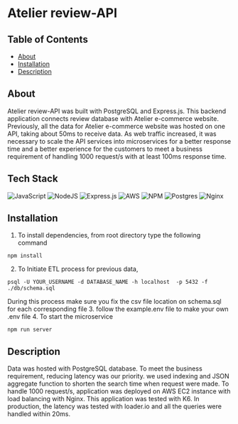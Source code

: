 # Atelier review-API

## Table of Contents
- [About](#about)
- [Installation](#installation)
- [Description](#description)

## About

Atelier review-API was built with PostgreSQL and Express.js. This backend application connects review database with Atelier e-commerce website. Previously, all the data for Atelier e-commerce website was hosted on one API, taking about 50ms to receive data. As web traffic increased, it was necessary to scale the API services into microservices for a better response time and a better experience for the customers to meet a business requirement of handling 1000 request/s with at least 100ms response time.  

## Tech Stack
![JavaScript](https://img.shields.io/badge/javascript-%23323330.svg?style=for-the-badge&logo=javascript&logoColor=%23F7DF1E)
![NodeJS](https://img.shields.io/badge/node.js-6DA55F?style=for-the-badge&logo=node.js&logoColor=white)
![Express.js](https://img.shields.io/badge/express.js-%23404d59.svg?style=for-the-badge&logo=express&logoColor=%2361DAFB)
![AWS](https://img.shields.io/badge/AWS-%23FF9900.svg?style=for-the-badge&logo=amazon-aws&logoColor=white)
![NPM](https://img.shields.io/badge/NPM-%23000000.svg?style=for-the-badge&logo=npm&logoColor=white)
![Postgres](https://img.shields.io/badge/postgres-%23316192.svg?style=for-the-badge&logo=postgresql&logoColor=white)
![Nginx](https://img.shields.io/badge/nginx-%23009639.svg?style=for-the-badge&logo=nginx&logoColor=white)

## Installation

1. To install dependencies, from root directory type the following command
  ```
npm install
```
2. To Initiate ETL process for previous data,
  ```
psql -U YOUR_USERNAME -d DATABASE_NAME -h localhost  -p 5432 -f ./db/schema.sql
```
During this process make sure you fix the csv file location on schema.sql for each corresponding file
3. follow the example.env file to make your own .env file
4. To start the microservice
```
npm run server
```

## Description
Data was hosted with PostgreSQL database. To meet the business requirement, reducing latency was our priority. we used indexing and JSON aggregate function to shorten the search time when request were made. To handle 1000 request/s, application was deployed on AWS EC2 instance with load balancing with Nginx. This application was tested with K6. In production, the latency was tested with loader.io and all the queries were handled within 20ms.
